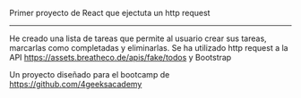 Primer proyecto de React que ejectuta un http request

-----------------------------------------------------
He creado una lista de tareas que permite al usuario crear sus tareas, marcarlas como completadas y eliminarlas.
Se ha utilizado http request a la API https://assets.breatheco.de/apis/fake/todos y Bootstrap

Un proyecto diseñado para el bootcamp de https://github.com/4geeksacademy
